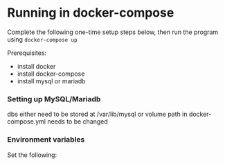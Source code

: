 # Running in docker-compose

Complete the following one-time setup steps below, then run the program using `docker-compose up`

Prerequisites:

- install docker
- install docker-compose
- install mysql or mariadb

### Setting up MySQL/Mariadb

dbs either need to be stored at /var/lib/mysql or volume path in docker-compose.yml needs to be changed

### Environment variables

Set the following:
